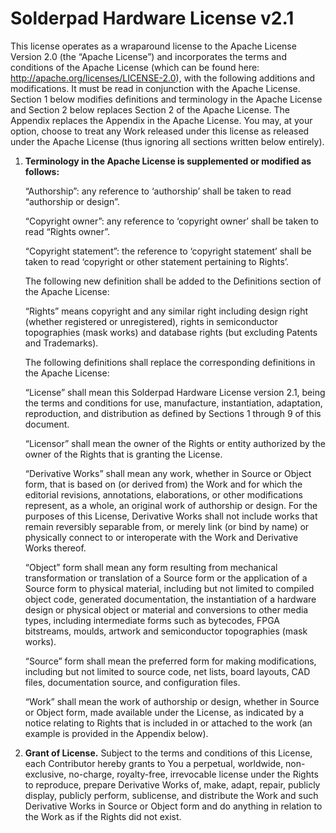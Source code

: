 # Solderpad Hardware License v2.1

This license operates as a wraparound license to the Apache License Version 2.0 (the “Apache License”) and incorporates the terms and conditions of the Apache License (which can be found here: http://apache.org/licenses/LICENSE-2.0), with the following additions and modifications. It must be read in conjunction with the Apache License. Section 1 below modifies definitions and terminology in the Apache License and Section 2 below replaces Section 2 of the Apache License. The Appendix replaces the Appendix in the Apache License. You may, at your option, choose to treat any Work released under this license as released under the Apache License (thus ignoring all sections written below entirely).

1. **Terminology in the Apache License is supplemented or modified as follows:**

    “Authorship”: any reference to ‘authorship’ shall be taken to read “authorship or design”.

    “Copyright owner”: any reference to ‘copyright owner’ shall be taken to read “Rights owner”.

    “Copyright statement”: the reference to ‘copyright statement’ shall be taken to read ‘copyright or other statement pertaining to Rights’.

    The following new definition shall be added to the Definitions section of the Apache License:

    “Rights” means copyright and any similar right including design right (whether registered or unregistered), rights in semiconductor topographies (mask works) and database rights (but excluding Patents and Trademarks).

    The following definitions shall replace the corresponding definitions in the Apache License:

    “License” shall mean this Solderpad Hardware License version 2.1, being the terms and conditions for use, manufacture, instantiation, adaptation, reproduction, and distribution as defined by Sections 1 through 9 of this document.

    “Licensor” shall mean the owner of the Rights or entity authorized by the owner of the Rights that is granting the License.

    “Derivative Works” shall mean any work, whether in Source or Object form, that is based on (or derived from) the Work and for which the editorial revisions, annotations, elaborations, or other modifications represent, as a whole, an original work of authorship or design. For the purposes of this License, Derivative Works shall not include works that remain reversibly separable from, or merely link (or bind by name) or physically connect to or interoperate with the Work and Derivative Works thereof.

    “Object” form shall mean any form resulting from mechanical transformation or translation of a Source form or the application of a Source form to physical material, including but not limited to compiled object code, generated documentation, the instantiation of a hardware design or physical object or material and conversions to other media types, including intermediate forms such as bytecodes, FPGA bitstreams, moulds, artwork and semiconductor topographies (mask works).

    “Source” form shall mean the preferred form for making modifications, including but not limited to source code, net lists, board layouts, CAD files, documentation source, and configuration files.

    “Work” shall mean the work of authorship or design, whether in Source or Object form, made available under the License, as indicated by a notice relating to Rights that is included in or attached to the work (an example is provided in the Appendix below).

2. **Grant of License.** Subject to the terms and conditions of this License, each Contributor hereby grants to You a perpetual, worldwide, non-exclusive, no-charge, royalty-free, irrevocable license under the Rights to reproduce, prepare Derivative Works of, make, adapt, repair, publicly display, publicly perform, sublicense, and distribute the Work and such Derivative Works in Source or Object form and do anything in relation to the Work as if the Rights did not exist.